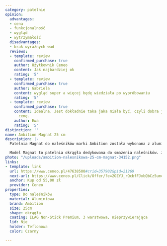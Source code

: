 ```yaml
---
category: patelnie
opinion:
  advantages:
  - cena
  - funkcjonalność
  - wygląd
  - wytrzymałość
  disadvantages:
  - brak wyraźnych wad
  reviews:
  - template: review
    confirmed_purchase: true
    author: Użytkownik Ceneo
    content: Jak najbardziej ok
    rating: '5'
  - template: review
    confirmed_purchase: true
    author: Gabriela
    content: wygląd super a więcej będę wiedziała po wypróbowaniu
    rating: '5'
  - template: review
    confirmed_purchase: true
    content: Idealna. Jest dokładnie taka jaka miała być, czyli dobra jakość za dobrą
      cenę.
    author: Ewa
    rating: '5'
distinction: ''
name: Ambition Magnat 25 cm
description: |-
  Patelnia Magnat do naleśników marki Ambition została wykonana z aluminium odkuwanego. Jest to produkt o wielu praktycznych właściwościach. Dzięki wykorzystaniu tworzywa patelnia jest solidna i odporna na odkształcenia. Jej powierzchnia równomiernie się nagrzewa, dając użytkownikom gwarancję szybkiego smażenia przy oszczędności energii.

  Model Magnat to patelnia okrągła dedykowana do smażenia naleśników. Jest to produkt o średnicy 25 cm i wysokości 2,5 cm. Wewnątrz patelni znajduje się 3 warstwowa, oryginalna, szwajcarska powłoka ILAG Non-Stick Premium o właściwościach nieprzywierających. Powłoka jest odporna na powstałe podczas użytkowania uszkodzenia i zarysowania. Zarówno główna część - przeznaczona do smażenia, jak i rączka patelni zostały w całości wykonane z Teflonu. Producent zaprojektował patelnię w taki sposób, aby umożliwić jej używanie na wszystkich rodzajach kuchenek (gazowa, elektryczna, płyta indukcyjna, płyta ceramiczna).
photo: "/uploads/ambition-nalesnikowa-25-cm-magnat-34152.png"
links:
- template: link
  url: https://www.ceneo.pl/47638500#crid=357902&pid=21269
  next-url: https://www.ceneo.pl/Click/Offer/?e=2OZYJ_rQcbfFJxbQbCz5umcfTUVV5Vwrhoa9XOxu9swo7FUGTJPCwr9fZS5gdGrQg0_U6hnqHZinKIO2JmdddTZhjD7uyPXpGh4SrXdSqasuPspKhNj9I6VX3lXU9IOSue81WS1r4i6IqOdDXWsDMy7o5DEf3cf4tl-XNnvVM6kfLUV2y8-qgKVQTMJZBQ3dz5sPqXnvPV0-aEbHsumAF6VQTMJZBQ3dpVBMwlkFDd3oPk_yLxnqYCxkUtbmavdXL5Odd5uNPluWPZ3B-v7rAxxjvn8kWCVUERA0REv_mcs21QZwYkz5oeS9gg5duCOQO84JBFWB4ZNIDJ2wPOkhVHGairdIIx8k&a=2&rc=notset
  anchor: Kup od 55,00 zł
  provider: Ceneo
properties:
  type: Do naleśników
  material: Aluminiowa
  brand: Ambition
  size: 25cm
  shape: okrągła
  coating: ILAG Non-Stick Premium, 3 warstwowa, nieprzywierająca
  lid: Nie
  holder: Teflonowa
  color: Czarny

---
```

